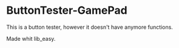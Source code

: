 # ButtonTester-GamePad
This is a button tester, however it doesn't have anymore functions.


Made whit lib_easy.
